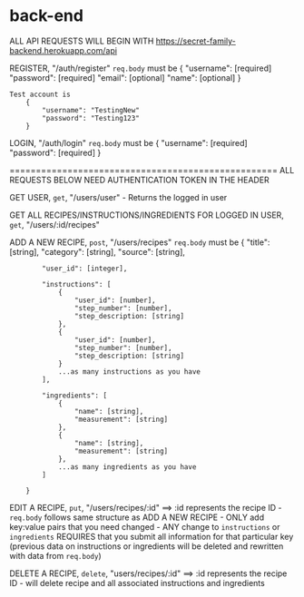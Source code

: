 # back-end

ALL API REQUESTS WILL BEGIN WITH 
        https://secret-family-backend.herokuapp.com/api

REGISTER, "/auth/register"
    `req.body` must be 
        {
            "username": [required]
            "password": [required]
            "email": [optional]
            "name": [optional]
        }

    Test account is 
        {
            "username": "TestingNew"
            "password": "Testing123"
        }

LOGIN, "/auth/login"
    `req.body` must be 
        {
            "username": [required]
            "password": [required]
        }

===================================================
ALL REQUESTS BELOW NEED AUTHENTICATION TOKEN IN THE HEADER

GET USER, `get`, "/users/user"
    - Returns the logged in user

GET ALL RECIPES/INSTRUCTIONS/INGREDIENTS FOR LOGGED IN USER, `get`, "/users/:id/recipes"

ADD A NEW RECIPE, `post`, "/users/recipes"
    `req.body` must be 
        {
            "title": [string],
            "category": [string],
            "source": [string],
            
            "user_id": [integer],
            
            "instructions": [
                {
                    "user_id": [number],
                    "step_number": [number],
                    "step_description: [string]
                },
                {
                    "user_id": [number],
                    "step_number": [number],
                    "step_description: [string]
                }
                ...as many instructions as you have
            ],

            "ingredients": [
                {
                    "name": [string],
                    "measurement": [string]
                },
                {
                    "name": [string],
                    "measurement": [string]
                },
                ...as many ingredients as you have
            ]

        }

EDIT A RECIPE, `put`, "/users/recipes/:id" ==> :id represents the recipe ID
    - `req.body` follows same structure as ADD A NEW RECIPE
    - ONLY add key:value pairs that you need changed
    - ANY change to `instructions` or `ingredients` REQUIRES that you submit all information for that particular key
        (previous data on instructions or ingredients will be deleted and rewritten with data from `req.body`)

DELETE A RECIPE, `delete`, "users/recipes/:id" ==> :id represents the recipe ID
    - will delete recipe and all associated instructions and ingredients
